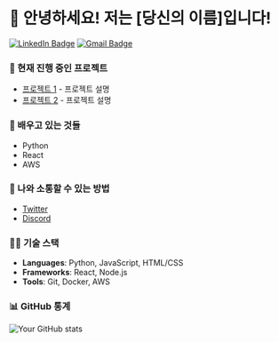 <!--
## Hi there 👋

**ko6dong/ko6dong** is a ✨ _special_ ✨ repository because its `README.md` (this file) appears on your GitHub profile.

Here are some ideas to get you started:

- 🔭 I’m currently working on ...
- 🌱 I’m currently learning ...
- 👯 I’m looking to collaborate on ...
- 🤔 I’m looking for help with ...
- 💬 Ask me about ...
- 📫 How to reach me: ...
- 😄 Pronouns: ...
- ⚡ Fun fact: ...
-->

<!-- ![Top Langs](https://github-readme-stats.vercel.app/api/top-langs/?username=ko6dong&layout=compact) -->

# 👋 안녕하세요! 저는 [당신의 이름]입니다!

[![LinkedIn Badge](https://img.shields.io/badge/LinkedIn-blue?style=flat&logo=linkedin&logoColor=white)](https://www.linkedin.com/in/your-profile-link)
[![Gmail Badge](https://img.shields.io/badge/Email-ea4335?style=flat&logo=gmail&logoColor=white)](mailto:your-email@example.com)

### 🔭 현재 진행 중인 프로젝트
- [프로젝트 1](링크) - 프로젝트 설명
- [프로젝트 2](링크) - 프로젝트 설명

### 🌱 배우고 있는 것들
- Python
- React
- AWS

### 💬 나와 소통할 수 있는 방법
- [Twitter](https://twitter.com/your_profile)
- [Discord](https://discord.com/users/your_user_id)

### 🧑‍💻 기술 스택
- **Languages**: Python, JavaScript, HTML/CSS
- **Frameworks**: React, Node.js
- **Tools**: Git, Docker, AWS

### 📊 GitHub 통계
![Your GitHub stats](https://github-readme-stats.vercel.app/api?username=your-username&show_icons=true&hide_title=true&count_private=true&hide=prs&theme=radical)
